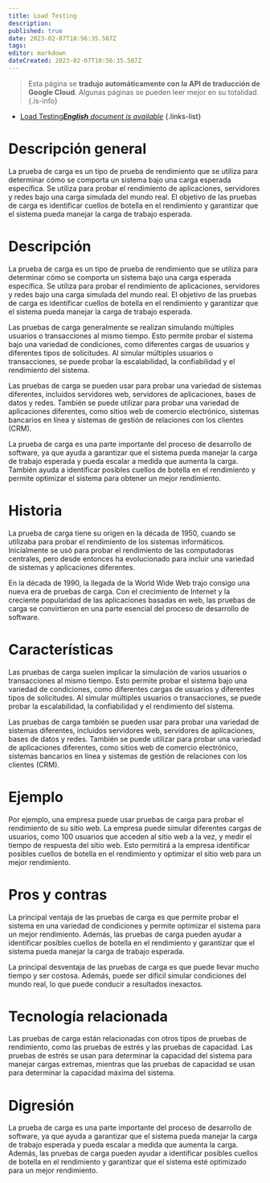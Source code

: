 ```yaml
---
title: Load Testing
description: 
published: true
date: 2023-02-07T10:56:35.587Z
tags: 
editor: markdown
dateCreated: 2023-02-07T10:56:35.587Z
---
```


> Esta página se **tradujo automáticamente con la API de traducción de Google Cloud**.
Algunas páginas se pueden leer mejor en su totalidad.{.is-info}



- [Load Testing***English** document is available*](/en/Knowledge-base/Dictionary/load-testing)
{.links-list}


# Descripción general
La prueba de carga es un tipo de prueba de rendimiento que se utiliza para determinar cómo se comporta un sistema bajo una carga esperada específica. Se utiliza para probar el rendimiento de aplicaciones, servidores y redes bajo una carga simulada del mundo real. El objetivo de las pruebas de carga es identificar cuellos de botella en el rendimiento y garantizar que el sistema pueda manejar la carga de trabajo esperada.

# Descripción
La prueba de carga es un tipo de prueba de rendimiento que se utiliza para determinar cómo se comporta un sistema bajo una carga esperada específica. Se utiliza para probar el rendimiento de aplicaciones, servidores y redes bajo una carga simulada del mundo real. El objetivo de las pruebas de carga es identificar cuellos de botella en el rendimiento y garantizar que el sistema pueda manejar la carga de trabajo esperada.

Las pruebas de carga generalmente se realizan simulando múltiples usuarios o transacciones al mismo tiempo. Esto permite probar el sistema bajo una variedad de condiciones, como diferentes cargas de usuarios y diferentes tipos de solicitudes. Al simular múltiples usuarios o transacciones, se puede probar la escalabilidad, la confiabilidad y el rendimiento del sistema.

Las pruebas de carga se pueden usar para probar una variedad de sistemas diferentes, incluidos servidores web, servidores de aplicaciones, bases de datos y redes. También se puede utilizar para probar una variedad de aplicaciones diferentes, como sitios web de comercio electrónico, sistemas bancarios en línea y sistemas de gestión de relaciones con los clientes (CRM).

La prueba de carga es una parte importante del proceso de desarrollo de software, ya que ayuda a garantizar que el sistema pueda manejar la carga de trabajo esperada y pueda escalar a medida que aumenta la carga. También ayuda a identificar posibles cuellos de botella en el rendimiento y permite optimizar el sistema para obtener un mejor rendimiento.

# Historia
La prueba de carga tiene su origen en la década de 1950, cuando se utilizaba para probar el rendimiento de los sistemas informáticos. Inicialmente se usó para probar el rendimiento de las computadoras centrales, pero desde entonces ha evolucionado para incluir una variedad de sistemas y aplicaciones diferentes.

En la década de 1990, la llegada de la World Wide Web trajo consigo una nueva era de pruebas de carga. Con el crecimiento de Internet y la creciente popularidad de las aplicaciones basadas en web, las pruebas de carga se convirtieron en una parte esencial del proceso de desarrollo de software.

# Características
Las pruebas de carga suelen implicar la simulación de varios usuarios o transacciones al mismo tiempo. Esto permite probar el sistema bajo una variedad de condiciones, como diferentes cargas de usuarios y diferentes tipos de solicitudes. Al simular múltiples usuarios o transacciones, se puede probar la escalabilidad, la confiabilidad y el rendimiento del sistema.

Las pruebas de carga también se pueden usar para probar una variedad de sistemas diferentes, incluidos servidores web, servidores de aplicaciones, bases de datos y redes. También se puede utilizar para probar una variedad de aplicaciones diferentes, como sitios web de comercio electrónico, sistemas bancarios en línea y sistemas de gestión de relaciones con los clientes (CRM).

# Ejemplo
Por ejemplo, una empresa puede usar pruebas de carga para probar el rendimiento de su sitio web. La empresa puede simular diferentes cargas de usuarios, como 100 usuarios que acceden al sitio web a la vez, y medir el tiempo de respuesta del sitio web. Esto permitirá a la empresa identificar posibles cuellos de botella en el rendimiento y optimizar el sitio web para un mejor rendimiento.

# Pros y contras
La principal ventaja de las pruebas de carga es que permite probar el sistema en una variedad de condiciones y permite optimizar el sistema para un mejor rendimiento. Además, las pruebas de carga pueden ayudar a identificar posibles cuellos de botella en el rendimiento y garantizar que el sistema pueda manejar la carga de trabajo esperada.

La principal desventaja de las pruebas de carga es que puede llevar mucho tiempo y ser costosa. Además, puede ser difícil simular condiciones del mundo real, lo que puede conducir a resultados inexactos.

# Tecnología relacionada
Las pruebas de carga están relacionadas con otros tipos de pruebas de rendimiento, como las pruebas de estrés y las pruebas de capacidad. Las pruebas de estrés se usan para determinar la capacidad del sistema para manejar cargas extremas, mientras que las pruebas de capacidad se usan para determinar la capacidad máxima del sistema.

# Digresión
La prueba de carga es una parte importante del proceso de desarrollo de software, ya que ayuda a garantizar que el sistema pueda manejar la carga de trabajo esperada y pueda escalar a medida que aumenta la carga. Además, las pruebas de carga pueden ayudar a identificar posibles cuellos de botella en el rendimiento y garantizar que el sistema esté optimizado para un mejor rendimiento.